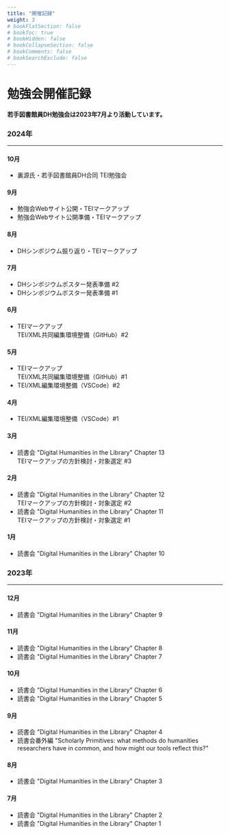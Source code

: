 ```yaml
---
title: "開催記録"
weight: 3
# bookFlatSection: false
# bookToc: true
# bookHidden: false
# bookCollapseSection: false
# bookComments: false
# bookSearchExclude: false
---
```


# 勉強会開催記録

**若手図書館員DH勉強会は2023年7月より活動しています。**

### **2024年**
---
  #### 10月
  * 裏源氏・若手図書館員DH合同 TEI勉強会
  
  #### 9月
  * 勉強会Webサイト公開・TEIマークアップ
  * 勉強会Webサイト公開準備・TEIマークアップ
  
  #### 8月
  * DHシンポジウム振り返り・TEIマークアップ
  
  #### 7月
  * DHシンポジウムポスター発表準備 #2
  * DHシンポジウムポスター発表準備 #1
  
  #### 6月
  * TEIマークアップ<br>TEI/XML共同編集環境整備（GitHub）#2
  
  #### 5月
  * TEIマークアップ<br>TEI/XML共同編集環境整備（GitHub）#1
  * TEI/XML編集環境整備（VSCode）#2
  
  #### 4月
  * TEI/XML編集環境整備（VSCode）#1
  
  #### 3月
  * 読書会 "Digital Humanities in the Library" Chapter 13<br>TEIマークアップの方針検討・対象選定 #3
  
  #### 2月
  * 読書会 "Digital Humanities in the Library" Chapter 12<br>TEIマークアップの方針検討・対象選定 #2
  * 読書会 "Digital Humanities in the Library" Chapter 11<br>TEIマークアップの方針検討・対象選定 #1
  
  #### 1月
  * 読書会 "Digital Humanities in the Library" Chapter 10
  
  ### **2023年**
  ---
  #### 12月
  * 読書会 "Digital Humanities in the Library" Chapter 9
  
  #### 11月
  * 読書会 "Digital Humanities in the Library" Chapter 8
  * 読書会 "Digital Humanities in the Library" Chapter 7
  
  #### 10月
  * 読書会 "Digital Humanities in the Library" Chapter 6
  * 読書会 "Digital Humanities in the Library" Chapter 5
  
  #### 9月
  * 読書会 "Digital Humanities in the Library" Chapter 4
  * 読書会番外編 "Scholarly Primitives: what methods do humanities researchers have in common, and how might our tools reflect this?"
  
  #### 8月
  * 読書会 "Digital Humanities in the Library" Chapter 3
  
  #### 7月
  * 読書会 "Digital Humanities in the Library" Chapter 2
  * 読書会 "Digital Humanities in the Library" Chapter 1
